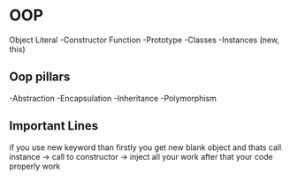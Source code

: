 # OOP
Object Literal
-Constructor Function
-Prototype
-Classes
-Instances (new, this)

## Oop pillars
-Abstraction
-Encapsulation
-Inheritance
-Polymorphism

## Important Lines
if you use new keyword than firstly you get new blank object and thats call instance -> call to constructor -> inject all your work after that your code properly work

